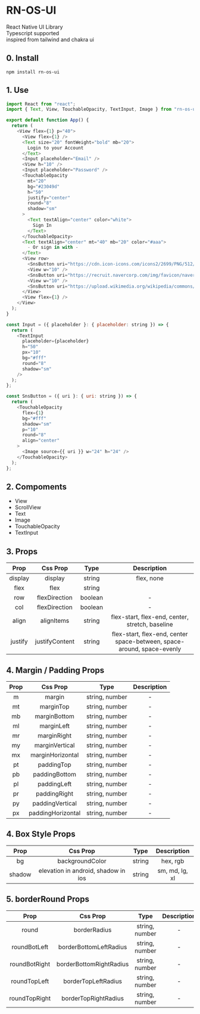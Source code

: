 # RN-OS-UI

React Native UI Library<br/>
Typescript supported<br/>
inspired from tailwind and chakra ui

## **0. Install**

```
npm install rn-os-ui
```

## **1. Use**

```javascript
import React from "react";
import { Text, View, TouchableOpacity, TextInput, Image } from "rn-os-ui";

export default function App() {
  return (
    <View flex={1} p="40">
      <View flex={1} />
      <Text size="20" fontWeight="bold" mb="20">
        Login to your Account
      </Text>
      <Input placeholder="Email" />
      <View h="10" />
      <Input placeholder="Password" />
      <TouchableOpacity
        mt="20"
        bg="#23049d"
        h="50"
        justify="center"
        round="8"
        shadow="sm"
      >
        <Text textAlign="center" color="white">
          Sign In
        </Text>
      </TouchableOpacity>
      <Text textAlign="center" mt="40" mb="20" color="#aaa">
        - Or sign in with -
      </Text>
      <View row>
        <SnsButton uri="https://cdn.icon-icons.com/icons2/2699/PNG/512/google_logo_icon_169090.png" />
        <View w="10" />
        <SnsButton uri="https://recruit.navercorp.com/img/favicon/naver_favicon.ico" />
        <View w="10" />
        <SnsButton uri="https://upload.wikimedia.org/wikipedia/commons/f/f2/Kakao_logo.jpg" />
      </View>
      <View flex={1} />
    </View>
  );
}

const Input = ({ placeholder }: { placeholder: string }) => {
  return (
    <TextInput
      placeholder={placeholder}
      h="50"
      px="10"
      bg="#fff"
      round="8"
      shadow="sm"
    />
  );
};

const SnsButton = ({ uri }: { uri: string }) => {
  return (
    <TouchableOpacity
      flex={1}
      bg="#fff"
      shadow="sm"
      p="10"
      round="8"
      align="center"
    >
      <Image source={{ uri }} w="24" h="24" />
    </TouchableOpacity>
  );
};
```

## **2. Compoments**

- View
- ScrollView
- Text
- Image
- TouchableOpacity
- TextInput

## **3. Props**

|  Prop   |    Css Prop    |  Type   |                                Description                                 |
| :-----: | :------------: | :-----: | :------------------------------------------------------------------------: |
| display |    display     | string  |                                 flex, none                                 |
|  flex   |      flex      | string  |                                                                            |
|   row   | flexDirection  | boolean |                                     -                                      |
|   col   | flexDirection  | boolean |                                     -                                      |
|  align  |   alignItems   | string  |              flex-start, flex-end, center, stretch, baseline               |
| justify | justifyContent | string  | flex-start, flex-end, center<br/>space-between, space-around, space-evenly |

## **4. Margin / Padding Props**

| Prop |     Css Prop      |      Type      | Description |
| :--: | :---------------: | :------------: | :---------: |
|  m   |      margin       | string, number |      -      |
|  mt  |     marginTop     | string, number |      -      |
|  mb  |   marginBottom    | string, number |      -      |
|  ml  |    marginLeft     | string, number |      -      |
|  mr  |    marginRight    | string, number |      -      |
|  my  |  marginVertical   | string, number |      -      |
|  mx  | marginHorizontal  | string, number |      -      |
|  pt  |    paddingTop     | string, number |      -      |
|  pb  |   paddingBottom   | string, number |      -      |
|  pl  |    paddingLeft    | string, number |      -      |
|  pr  |   paddingRight    | string, number |      -      |
|  py  |  paddingVertical  | string, number |      -      |
|  px  | paddingHorizontal | string, number |      -      |

## **4. Box Style Props**

|  Prop  |              Css Prop               |  Type  |  Description   |
| :----: | :---------------------------------: | :----: | :------------: |
|   bg   |           backgroundColor           | string |    hex, rgb    |
| shadow | elevation in android, shadow in ios | string | sm, md, lg, xl |

## **5. borderRound Props**

|     Prop      |        Css Prop         |      Type      | Description |
| :-----------: | :---------------------: | :------------: | :---------: |
|     round     |      borderRadius       | string, number |      -      |
| roundBotLeft  | borderBottomLeftRadius  | string, number |      -      |
| roundBotRight | borderBottomRightRadius | string, number |      -      |
| roundTopLeft  |   borderTopLeftRadius   | string, number |      -      |
| roundTopRight |  borderTopRightRadius   | string, number |      -      |
